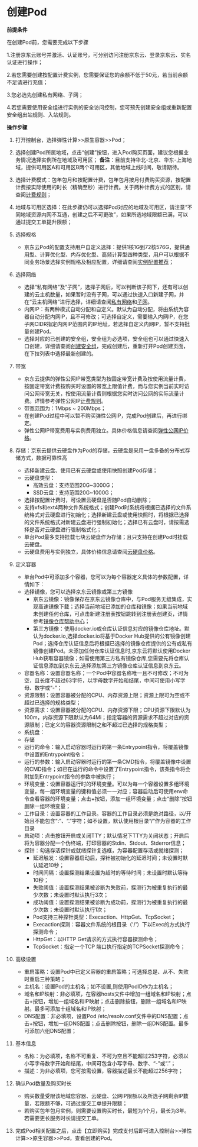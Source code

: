 
# 创建Pod

**前提条件**

在创建Pod前，您需要完成以下步骤

1.注册京东云账号并激活、认证账号，可分别访问注册京东云、登录京东云、实名认证进行操作；

2.若您需要创建按配置计费实例，您需要保证您的余额不低于50元，若当前余额不足请进行充值；

3.您必选先创建私有网络、子网；

4.若您需要使用安全组进行实例的安全访问控制，您可预先创建安全组或重新配置安全组出站规则、入站规则。


**操作步骤**

 1. 打开控制台，选择弹性计算>>原生容器>>Pod；
 2. 选择创建Pod所属地域，点击“创建”按钮，进入Pod购买页面，建议您根据业务情况选择实例所在地域及可用区；
**备注**：目前支持华北-北京、华东-上海地域，提供可用区A和可用区B两个可用区，其他地域上线时间，敬请期待。
 3. 选择计费模式：包年包月和按配置计费，包年包月按月付费购买资源，按配置计费按实际使用的时长（精确至秒）进行计费。关于两种计费方式的区别，请查阅[计费规则][1]；
 4. 地域与可用区选择：在此步骤仍可以选择Pod对应的地域及可用区，请注意“不同地域资源内网不互通，创建之后不可更改”，如果所选地域限额已满，可以通过提交工单提升限额；
 5. 选择规格
	* 京东云Pod的配置支持用户自定义选择：提供1核1G到72核576G，提供通用型、计算优化型、内存优化型、高频计算型四种类型，用户可以根据不同业务场景选择实例规格及相应配置，详细请查阅[实例配置推荐][2]；
	
 6. 选择网络
	* 选择“私有网络”及“子网”，选择子网后，可以判断该子网下，还有可以创建的云主机数量，如果暂时没有子网，可以通过快速入口新建子网，并在“云主机网络”进行选择，详细请查阅[私有网络][3]和[子网][4]。
	* 内网IP：有两种模式自动分配和自定义。默认为自动分配，将由系统为容器自动分配内网IP，且不可修改；可选择自定义，需要输入内网IP，在您子网CIDR指定内网IP范围内的IP地址，若选择自定义内网IP，暂不支持批量创建Pod。
	*  选择对应的已创建的安全组，安全组为必选项，安全组也可以通过快速入口创建，详细请查阅[创建安全组][5]，完成创建后，重新打开Pod创建页面，在下拉列表中选择最新创建的。 
	
 7. 带宽
	* 京东云提供的弹性公网IP带宽类型为按固定带宽计费及按使用流量计费，按固定带宽计费按购买时设置的带宽上限值计费，而与您实例当前实时访问公网带宽无关，按使用流量计费则根据您实时访问公网的实际流量计费。详情参考弹性公网IP[计费规则][6]。
	* 带宽范围为：1Mbps ~ 200Mbps；
	*  在创建Pod过程中可以暂不购买弹性公网IP，完成Pod创建后，再进行绑定。
	*  弹性公网IP带宽费用与实例费用独立。具体价格信息请查阅[弹性公网IP价格][7]。 

 8. 存储：京东云提供云硬盘作为Pod的存储，云硬盘是采用一盘多备的分布式存储方式，数据可靠性高
	* 选择新建云盘、使用已有云硬盘或使用快照创建Pod存储；
	* 云硬盘类型：
		* 高效云盘：支持范围20G~3000G；
		* SSD云盘：支持范围20G~1000G；
	* 选择按配置计费时，可设置云硬盘是否随Pod自动删除；
	* 支持xfs和ext4两种文件系统格式；创建Pod时系统将根据已选择的文件系统格式对云硬盘进行初始化；选择新建云盘或使用快照时，将根据已选择的文件系统格式对新建云盘进行强制初始化；选择已有云盘时，请按需选择是否对云硬盘进行强制格式化； 
	* 单台Pod最多支持挂载七块云硬盘作为存储；且只支持在创建Pod时挂载云硬盘。        
	* 云硬盘费用与实例独立，具体价格信息请查阅[云硬盘价格][8]。        
        
9. 定义容器
	* 单台Pod中可添加多个容器，您可以为每个容器定义具体的参数配置，详情如下：
	* 选择镜像，您可以选择京东云镜像或第三方镜像
		* 京东云镜像：镜像保存在京东云镜像仓库中，与Pod服务无缝集成，实现高速镜像下载；选择当前地域已添加的仓库和镜像；如果当前地域未创建任何仓库，可点击新建注册表按钮跳转到注册表创建页，详情参考[镜像仓库帮助中心][9]；
		* 第三方镜像：使用docker.io或仓库认证信息对应的镜像仓库地址。默认为docker.io,选择docker.io将基于Docker Hub提供的公有镜像创建Pod；选择仓库认证信息后将根据已选择的镜像仓库提供的公有或私有镜像创建Pod。未添加任何仓库认证信息时,京东云将默认使用Docker Hub获取容器镜像；如需使用第三方私有镜像仓库,您需要先将仓库认证信息添加到京东云,选择添加第三方镜像仓库认证信息到京东云。
	* 容器名称：设置容器名称；一个Pod中容器名称唯一且不可修改；不可为空，且长度不超过63字符，以字母数字开始和结尾，中间可使用小写字母、数字或“-”；
	* 资源限制：设置容器被分配的CPU、内存资源上限；资源上限可为空或不超过已选择的规格类型；
	* 资源需求：设置容器被分配的CPU、内存资源下限；CPU资源下限默认为100m，内存资源下限默认为64Mi；指定容器的资源需求不超过对应的资源限制；已定义的容器资源限制之和不超过已选择的规格类型；
	* 系统盘：
	* 存储
	* 运行的命令：输入启动容器时运行的第一条Entrypoint指令，将覆盖镜像中设置的Entrypoint指令；
	* 运行的参数：输入启动容器时运行的第一条CMD指令，将覆盖镜像中设置的CMD指令；如已在运行的命令中设置了Entrypoint指令，该条指令将会附加到Entrypoint指令的参数中被执行；
	* 环境变量：设置容器运行时的环境变量。可以为每一个容器设置多组环境变量，每一组环境变量的键和值必须一一对应；容器启动后可使用env命令查看容器的环境变量；点击+按钮，添加一组环境变量；点击“删除”按钮删除一组环境变量； 
	* 工作目录：设置容器的工作目录。容器的工作目录必须是绝对路径，以/开始且不能包含“:”、“.”字符；如不设置，默认使用根目录“/”作为容器的工作目录
	* 启动项：点击按钮开启或关闭TTY；默认情况下TTY为关闭状态；开启后将为容器分配一个伪终端，打印容器的Stdin、Stdout、Stderror信息；
	* 探针：勾选存活探针或就绪探针复选框，为容器配置存活或就绪探测；
		* 延迟触发：设置容器启动后，探针被初始化的延迟时间；未设置时默认延迟10秒；
		* 时间间隔：设置探测结果设置为超时的等待时间；未设置时默认等待10秒；
		* 失败阈值：设置探测结果被诊断为失败前，探测行为被重复执行的最少次数；未设置时默认执行3次；
		* 成功阈值：设置探测结果被诊断为成功前，探测行为被重复执行的最少次数；未设置时默认执行1次；
		* Pod支持三种探针类型：Execaction、HttpGet、TcpSocket；
		* Execaction探测：容器文件系统的根目录（'/'）下以Exec的方式执行探测命令；
		* HttpGet：以HTTP Get请求的方式执行容器探测命令；
		* TcpSocket：指定一个TCP 端口执行指定的TCPSocket探测命令；
 11. 高级设置
	 * 重启策略：设置Pod中已定义容器的重启策略；可选择总是、从不、失败时重启三种策略；
	 * 主机名：设置Pod的主机名；如不设置,则使用PodID作为主机名；
	 * 域名和IP映射：非必填项，在容器hosts文件中增加一组域名和IP映射；点击+按钮，增加一组域名和IP映射；点击删除按钮，删除一组域名和IP映射。最多可添加十组域名和IP映射；
	 * DNS配置：非必填项，设置Pod /etc/resolv.conf文件中的DNS配置；点击+按钮，增加一组DNS配置；点击删除按钮，删除一组DNS配置。最多可添加六组DNS配置；  
 12. 基本信息
	 * 名称：为必填项，名称不可重复、不可为空且不能超过253字符，必须以小写字母数字开始和结尾，中间可包含小写字母、数字、“-”或“.”；
	 * 描述：为非必填项，您可按需设置，容器描述最长不能超过256字符；
 13. 确认Pod数量及购买时长
	 * 购买数量受限该地域您容器、云硬盘、公网IP限额以及所选子网剩余IP数量，若限额不够，可通过提交工单提升限额；
	 * 若购买包年包月实例，则需要设置购买时长，最短为1个月，最长为3年。若需要更长服务时长请提交工单。

  14. 完成Pod相关配置之后，点击【立即购买】完成支付后即可进入控制台>>弹性计算>>原生容器>>Pod，查看创建的Pod。


 


  [1]: https://docs.jdcloud.com/cn/native-container/billing-rules
  [2]: https://docs.jdcloud.com/cn/native-container/recommend-instance
  [3]: https://docs.jdcloud.com/cn/virtual-private-cloud/product-overview
  [4]: https://docs.jdcloud.com/cn/virtual-private-cloud/subnet-features
  [5]: https://docs.jdcloud.com/cn/native-container/security-group
  [6]: https://docs.jdcloud.com/cn/elastic-ip/product-overview
  [7]: https://docs.jdcloud.com/cn/elastic-ip/billing-rules
  [8]: https://docs.jdcloud.com/cn/cloud-disk-service/price-overview
  [9]: https://docs.jdcloud.com/cn/container-registry/create-registry
